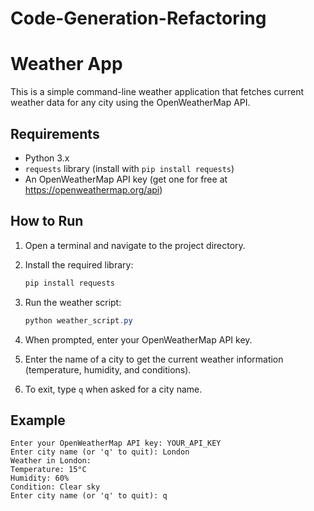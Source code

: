 # Code-Generation-Refactoring

# Weather App

This is a simple command-line weather application that fetches current weather data for any city using the OpenWeatherMap API.

## Requirements
- Python 3.x
- `requests` library (install with `pip install requests`)
- An OpenWeatherMap API key (get one for free at https://openweathermap.org/api)

## How to Run

1. Open a terminal and navigate to the project directory.
2. Install the required library:
   
   ```powershell
   pip install requests
   ```

3. Run the weather script:
   
   ```powershell
   python weather_script.py
   ```

4. When prompted, enter your OpenWeatherMap API key.
5. Enter the name of a city to get the current weather information (temperature, humidity, and conditions).
6. To exit, type `q` when asked for a city name.

## Example
```
Enter your OpenWeatherMap API key: YOUR_API_KEY
Enter city name (or 'q' to quit): London
Weather in London:
Temperature: 15°C
Humidity: 60%
Condition: Clear sky
Enter city name (or 'q' to quit): q
```
